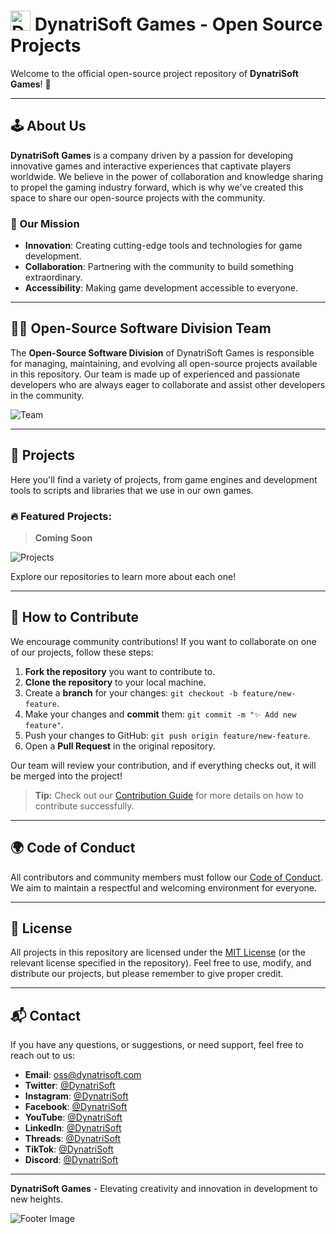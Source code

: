 # <img src="https://s3.dynatrisoft.com/assets/logo/red.png" alt="DynatriSoft Logo" width="32" height="32"> DynatriSoft Games - Open Source Projects

Welcome to the official open-source project repository of **DynatriSoft Games**! 🚀

---

## 🕹️ About Us

**DynatriSoft Games** is a company driven by a passion for developing innovative games and interactive experiences that captivate players worldwide. We believe in the power of collaboration and knowledge sharing to propel the gaming industry forward, which is why we've created this space to share our open-source projects with the community.

### 🌟 Our Mission

- **Innovation**: Creating cutting-edge tools and technologies for game development.
- **Collaboration**: Partnering with the community to build something extraordinary.
- **Accessibility**: Making game development accessible to everyone.

---

## 🧑‍💻 Open-Source Software Division Team

The **Open-Source Software Division** of DynatriSoft Games is responsible for managing, maintaining, and evolving all open-source projects available in this repository. Our team is made up of experienced and passionate developers who are always eager to collaborate and assist other developers in the community.

![Team](https://yourimagelink.com/team.png)

---

## 📂 Projects

Here you'll find a variety of projects, from game engines and development tools to scripts and libraries that we use in our own games.

### 🔥 Featured Projects:

> **Coming Soon**

![Projects](https://yourimagelink.com/projects.png)

Explore our repositories to learn more about each one!

---

## 🤝 How to Contribute

We encourage community contributions! If you want to collaborate on one of our projects, follow these steps:

1. **Fork the repository** you want to contribute to.
2. **Clone the repository** to your local machine.
3. Create a **branch** for your changes: `git checkout -b feature/new-feature`.
4. Make your changes and **commit** them: `git commit -m "✨ Add new feature"`.
5. Push your changes to GitHub: `git push origin feature/new-feature`.
6. Open a **Pull Request** in the original repository.

Our team will review your contribution, and if everything checks out, it will be merged into the project!

> **Tip:** Check out our [Contribution Guide](link_to_contribution_guide) for more details on how to contribute successfully.

---

## 🌍 Code of Conduct

All contributors and community members must follow our [Code of Conduct](link_to_code_of_conduct). We aim to maintain a respectful and welcoming environment for everyone.

---

## 📜 License

All projects in this repository are licensed under the [MIT License](https://opensource.org/license/mit) (or the relevant license specified in the repository). Feel free to use, modify, and distribute our projects, but please remember to give proper credit.

---

## 📬 Contact

If you have any questions, or suggestions, or need support, feel free to reach out to us:

- **Email**: oss@dynatrisoft.com
- **Twitter**: [@DynatriSoft](https://r.dynatrisoft.com/s/twitter)
- **Instagram**: [@DynatriSoft](https://r.dynatrisoft.com/s/instagram)
- **Facebook**: [@DynatriSoft](https://r.dynatrisoft.com/s/facebook)
- **YouTube**: [@DynatriSoft](https://r.dynatrisoft.com/s/youtube)
- **LinkedIn**: [@DynatriSoft](https://r.dynatrisoft.com/s/linkedin)
- **Threads**: [@DynatriSoft](https://r.dynatrisoft.com/s/threads)
- **TikTok**: [@DynatriSoft](https://r.dynatrisoft.com/s/tiktok)
- **Discord**: [@DynatriSoft](https://r.dynatrisoft.com/s/discord)

---

**DynatriSoft Games** - Elevating creativity and innovation in development to new heights.

![Footer Image](https://yourimagelink.com/footer.png)
